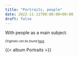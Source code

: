 ```yaml
---
title: "Portraits, people"
date: 2022-11-11T00:00:00+00:00
draft: false
---
```


With people as a main subject. <!--more-->

*<sub><sup>Originals can be found [here](https://bit.ly/portraits-photos)</sup></sub>*

{{< album Portraits >}}